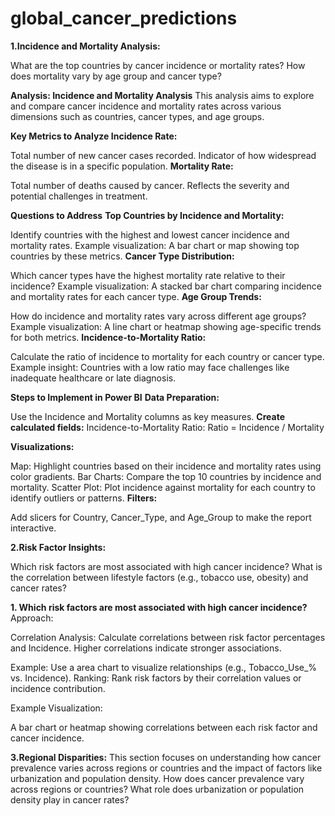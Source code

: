 


# global_cancer_predictions
**1.Incidence and Mortality Analysis:**

What are the top countries by cancer incidence or mortality rates?
How does mortality vary by age group and cancer type?

**Analysis: Incidence and Mortality Analysis**
This analysis aims to explore and compare cancer incidence and mortality rates across various dimensions such as countries, cancer types, and age groups.

**Key Metrics to Analyze
Incidence Rate:**

Total number of new cancer cases recorded.
Indicator of how widespread the disease is in a specific population.
**Mortality Rate:**

Total number of deaths caused by cancer.
Reflects the severity and potential challenges in treatment.

**Questions to Address**
**Top Countries by Incidence and Mortality:**

Identify countries with the highest and lowest cancer incidence and mortality rates.
Example visualization: A bar chart or map showing top countries by these metrics.
**Cancer Type Distribution:**

Which cancer types have the highest mortality rate relative to their incidence?
Example visualization: A stacked bar chart comparing incidence and mortality rates for each cancer type.
**Age Group Trends:**

How do incidence and mortality rates vary across different age groups?
Example visualization: A line chart or heatmap showing age-specific trends for both metrics.
**Incidence-to-Mortality Ratio:**

Calculate the ratio of incidence to mortality for each country or cancer type.
Example insight: Countries with a low ratio may face challenges like inadequate healthcare or late diagnosis.

**Steps to Implement in Power BI**
**Data Preparation:**

Use the Incidence and Mortality columns as key measures.
**Create calculated fields:**
Incidence-to-Mortality Ratio: Ratio = Incidence / Mortality

**Visualizations:**

Map: Highlight countries based on their incidence and mortality rates using color gradients.
Bar Charts: Compare the top 10 countries by incidence and mortality.
Scatter Plot: Plot incidence against mortality for each country to identify outliers or patterns.
**Filters:**

Add slicers for Country, Cancer_Type, and Age_Group to make the report interactive.



**2.Risk Factor Insights:**

Which risk factors are most associated with high cancer incidence?
What is the correlation between lifestyle factors (e.g., tobacco use, obesity) and cancer rates?

**1. Which risk factors are most associated with high cancer incidence?**
Approach:

Correlation Analysis:
Calculate correlations between risk factor percentages and Incidence. Higher correlations indicate stronger associations.

Example: Use a area chart to  visualize relationships (e.g., Tobacco_Use_% vs. Incidence).
Ranking:
Rank risk factors by their correlation values or incidence contribution.

Example Visualization:

A bar chart or heatmap showing correlations between each risk factor and cancer incidence.

**3.Regional Disparities:** This section focuses on understanding how cancer prevalence varies across regions or countries and the impact of factors like urbanization and population density. 
How does cancer prevalence vary across regions or countries?
What role does urbanization or population density play in cancer rates?

